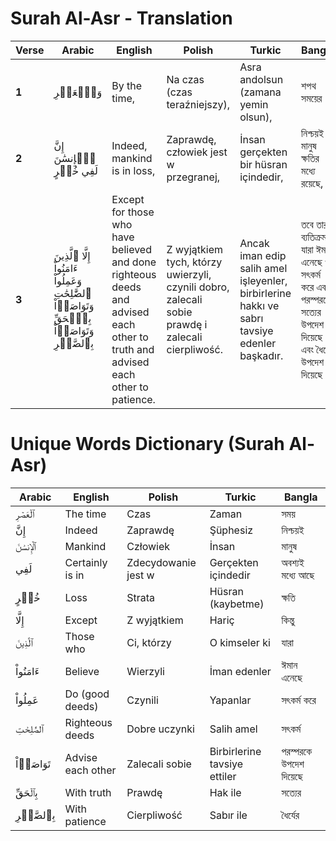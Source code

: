 # Surah Al-Asr - Translation

| **Verse** | **Arabic**                              | **English**                               | **Polish**                             | **Turkic**                              | **Bangla**                               |
|-----------|-----------------------------------------|-------------------------------------------|-----------------------------------------|------------------------------------------|------------------------------------------|
| **1**     | وَٱلۡعَصۡرِ                             | By the time,                              | Na czas (czas teraźniejszy),           | Asra andolsun (zamana yemin olsun),     | শপথ সময়ের                              |
| **2**     | إِنَّ ٱلۡإِنسَٰنَ لَفِي خُسۡرٍ           | Indeed, mankind is in loss,               | Zaprawdę, człowiek jest w przegranej, | İnsan gerçekten bir hüsran içindedir,   | নিশ্চয়ই মানুষ ক্ষতির মধ্যে রয়েছে,       |
| **3**     | إِلَّا ٱلَّذِينَ ءَامَنُواْ وَعَمِلُواْ ٱلصَّٰلِحَٰتِ وَتَوَاصَوۡاْ بِٱلۡحَقِّ وَتَوَاصَوۡاْ بِٱلصَّبۡرِ | Except for those who have believed and done righteous deeds and advised each other to truth and advised each other to patience. | Z wyjątkiem tych, którzy uwierzyli, czynili dobro, zalecali sobie prawdę i zalecali cierpliwość. | Ancak iman edip salih amel işleyenler, birbirlerine hakkı ve sabrı tavsiye edenler başkadır. | তবে তারা ব্যতিক্রম যারা ঈমান এনেছে ও সৎকর্ম করে এবং পরস্পরকে সত্যের উপদেশ দিয়েছে এবং ধৈর্যের উপদেশ দিয়েছে। |

# Unique Words Dictionary (Surah Al-Asr)

| **Arabic**         | **English**             | **Polish**                | **Turkic**             | **Bangla**               |
|---------------------|-------------------------|---------------------------|-------------------------|--------------------------|
| ٱلۡعَصۡرِ           | The time               | Czas                      | Zaman                  | সময়                     |
| إِنَّ               | Indeed                 | Zaprawdę                  | Şüphesiz               | নিশ্চয়ই                  |
| ٱلۡإِنسَٰنَ         | Mankind               | Człowiek                  | İnsan                  | মানুষ                   |
| لَفِي               | Certainly is in        | Zdecydowanie jest w       | Gerçekten içindedir    | অবশ্যই মধ্যে আছে         |
| خُسۡرٍ             | Loss                   | Strata                    | Hüsran (kaybetme)      | ক্ষতি                    |
| إِلَّا             | Except                 | Z wyjątkiem               | Hariç                  | কিন্তু                    |
| ٱلَّذِينَ           | Those who              | Ci, którzy                | O kimseler ki          | যারা                     |
| ءَامَنُواْ         | Believe                | Wierzyli                  | İman edenler           | ঈমান এনেছে              |
| عَمِلُواْ          | Do (good deeds)        | Czynili                   | Yapanlar               | সৎকর্ম করে              |
| ٱلصَّٰلِحَٰتِ       | Righteous deeds        | Dobre uczynki             | Salih amel             | সৎকর্ম                  |
| تَوَاصَوۡاْ        | Advise each other      | Zalecali sobie            | Birbirlerine tavsiye ettiler | পরস্পরকে উপদেশ দিয়েছে  |
| بِٱلۡحَقِّ         | With truth             | Prawdę                    | Hak ile                | সত্যের                   |
| بِٱلصَّبۡرِ        | With patience          | Cierpliwość               | Sabır ile              | ধৈর্যের                  |
